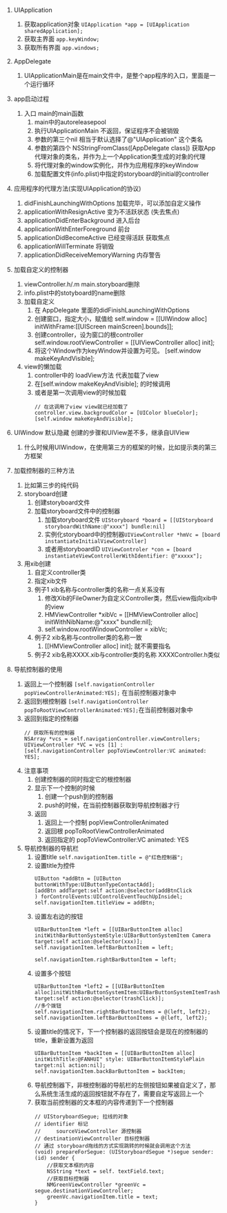 1. UIApplication 
    1. 获取application对象 `UIApplication *app = [UIApplication sharedApplication];`
    2. 获取主界面 `app.keyWindow;`
    3. 获取所有界面 `app.windows;`
2. AppDelegate
    1. UIApplicationMain是在main文件中，是整个app程序的入口，里面是一个运行循环
3. app启动过程
    1. 入口 main的main函数
        1. main中的autoreleasepool
        2. 执行UIApplicationMain 不返回，保证程序不会被销毁
        3. 参数的第三个nil 相当于默认选择了@"UIApplication" 这个类名
        4. 参数的第四个 NSStringFromClass([AppDelegate class]) 获取App代理对象的类名，并作为上一个Application类生成的对象的代理
        5. 将代理对象的window实例化，并作为应用程序的keyWindow
        6. 加载配置文件(info.plist)中指定的storyboard的initial的controller
4. 应用程序的代理方法(实现UIApplication的协议)
    1. didFinishLaunchingWithOptions 加载完毕，可以添加自定义操作
    2. applicationWithResignActive 变为不活跃状态 (失去焦点)
    3. applicationDidEnterBackground 进入后台
    4. applicationWithEnterForeground 前台
    5. applicationDidBecomeActive 已经变得活跃 获取焦点
    6. applicationWillTerminate 将销毁
    7. applicationDidReceiveMemoryWarning 内存警告

5. 加载自定义的控制器
    1. viewController.h/.m main.storyboard删除
    2. info.plist中的stotyboard的name删除
    3. 加载自定义
        1. 在 AppDelegate 里面的didFinishLaunchingWithOptions
        2. 创建窗口，指定大小，赋值给 self.window = [[UIWindow alloc] initWithFrame:[[UIScreen mainScreen].bounds]];
        3. 创建controller，设为窗口的根controller self.window.rootViewController = [[UIViewController alloc] init];
        4. 将这个Window作为keyWindow并设置为可见。 [self.window makeKeyAndVisible];
    4. view的懒加载
        1. controller中的 loadView方法 代表加载了view
        2. 在[self.window makeKeyAndVisible]; 的时候调用
        3. 或者是第一次调用view的时候加载
            ```
            // 在这调用了view view就已经加载了
            controller.view.backgroudColor = [UIColor blueColor];
            [self.window makeKeyAndVisible];
            ```

6. UIWindow 默认隐藏 创建的步骤和UIView差不多，继承自UIView
    1. 什么时候用UIWindow，在使用第三方的框架的时候，比如提示类的第三方框架
7. 加载控制器的三种方法
    1. 比如第三步的纯代码
    2. storyboard创建
        1. 创建storyboard文件
        2. 加载storyboard文件中的控制器
            1. 加载storyboard文件 `UIStoryboard *board = [[UIStoryboard storyboardWithName:@"xxxx"] bundle:nil]`
            2. 实例化storyboard中的控制器`UIViewController *hmVc = [board instantiateInitialViewController] `
            3. 或者用storyboardID  `UIViewControler *con = [board instantiateViewControllerWithIdentifier: @"xxxxx"];`
    3. 用xib创建
        1. 自定义controller类
        2. 指定xib文件
        3. 例子1 xib名称与controller类的名称一点关系没有
            1. 修改Xib的FileOwner为自定义Controller类，然后view指向xib中的view
            2. HMViewController *xibVc = [[HMViewController alloc] initWithNibName:@"xxxx" bundle:nil];
            3. self.window.rootWindowController = xibVc;
        4. 例子2   xib名称与controller类的名称一致
            1. [[HMViewController alloc] init]; 就不需要指名
        5. 例子2   xib名称XXXX.xib与controller类的名称 XXXXController.h类似
8. 导航控制器的使用
    1. 返回上一个控制器 `[self.navigationController popViewControllerAnimated:YES];` 在当前控制器对象中
    2. 返回到根控制器 `[self.navigationController popToRootViewControllerAnimated:YES];`在当前控制器对象中
    3. 返回到指定的控制器
        ```
        // 获取所有的控制器
        NSArray *vcs = self.navigationController.viewControllers;
        UIViewController *VC = vcs [1] :
        [self.navigationController popToViewController:VC animated: YES];
        ```
    4. 注意事项
        1. 创建控制器的同时指定它的根控制器
        2. 显示下一个控制的时候
            1. 创建一个push到的控制器
            2. push的时候，在当前控制器获取到导航控制器才行
        3. 返回
            1. 返回上一个控制 popViewControllerAnimated
            2. 返回根 popToRootViewControllerAnimated
            3. 返回指定的 popToViewController:VC animated: YES
    5. 导航控制器的导航栏 
        1. 设置title `self.navigationItem.title = @"红色控制器";`
        2. 设置title为控件
            ```
            UIButton *addBtn = [UIButton buttonWithType:UIButtonTypeContactAdd];
            [addBtn addTarget:self action:@selector(addBtnClick
            ) forControlEvents:UIControlEventTouchUpInsidel;
            self.navigationItem.titleView = addBtn;
            ```
        3. 设置左右边的按钮
            ```
            UIBarButtonItem *left = [[UIBarButtonItem alloc] initWithBarButtonSystemStyle:UIBarButtonSystemItem Camera target:self action:@selector(xxx)];
            self.navigationItem.leftBarButtonItem = left;

            self.navigationItem.rightBarButtonItem = left;
            ```
        4. 设置多个按钮 
            ```
            UIBarButtonItem *left2 = [[UIBarButtonItem alloc]initWithBarButtonSystemItem:UIBarButtonSystemItemTrash target:self action:@selector(trashClick)];
            //多个拨钮
            self.navigationItem.rightBarButtonItems = @(left, left2);
            self.navigationItem.leftBarButtonItems = @(left, left2);
            ```
        5. 设置title的情况下，下一个控制器的返回按钮会是现在的控制器的title，重新设置为返回
            ```
            UIBarButtonItem *backItem = [[UIBarButtonItem alloc] initWithTitle:@FANHUI" style: UIBarButtonItemStylePlain target:nil action:nil];
            self.navigationItem.backBarButtonItem = backItem;
            ```
        6. 导航控制器下，非根控制器的导航栏的左侧按钮如果被自定义了，那么系统生活生成的返回按钮就不存在了，需要自定写返回上一个
        7. 获取当前控制器的文本框的内容传递到下一个控制器
            ```
            // UIStoryboardSegue; 拉线的对象
            // identifier 标记
            //     sourceViewController 源控制器
            // destinationViewController 目标控制器
            // 通过 storyboard拖线的方式实现跳转的时候就会调用这个方法
            (void) prepareForSegue: (UIStoryboardSegue *)segue sender: (id) sender {
                //获取文本框的内容
                NSString *text = self. textField.text;
                //获取目标控制器
                NMGreenViewController *greenVc = segue.destinationViewController;
                greenVc.navigationItem.title = text;
            }
            ```